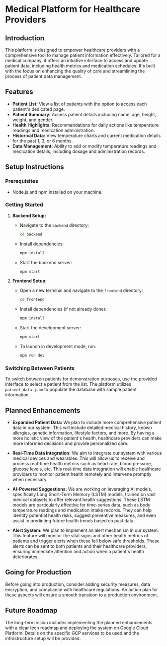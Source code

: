 # Medical Platform for Healthcare Providers

## Introduction

This platform is designed to empower healthcare providers with a comprehensive tool to manage patient information effectively. Tailored for a medical company, it offers an intuitive interface to access and update patient data, including health metrics and medication schedules. It's built with the focus on enhancing the quality of care and streamlining the process of patient data management.

## Features

- **Patient List:** View a list of patients with the option to access each patient's dedicated page.
- **Patient Summary:** Access patient details including name, age, height, weight, and gender.
- **Health Highlights:** Recommendations for daily actions like temperature readings and medication administration.
- **Historical Data:** View temperature charts and current medication details for the past 1, 3, or 6 months.
- **Data Management:** Ability to add or modify temperature readings and medication details, including dosage and administration records.

## Setup Instructions

### Prerequisites

- Node.js and npm installed on your machine.

### Getting Started

1. **Backend Setup:**

   - Navigate to the `backend` directory:
     ```sh
     cd backend
     ```
   - Install dependencies:
     ```sh
     npm install
     ```
   - Start the backend server:
     ```sh
     npm start
     ```

2. **Frontend Setup:**
   - Open a new terminal and navigate to the `frontend` directory:
     ```sh
     cd frontend
     ```
   - Install dependencies (if not already done):
     ```sh
     npm install
     ```
   - Start the development server:
     ```sh
     npm start
     ```
   - To launch in development mode, run:
     ```sh
     npm run dev
     ```

### Switching Between Patients

To switch between patients for demonstration purposes, use the provided interface to select a patient from the list. The platform utilizes `patient_data.json` to populate the database with sample patient information.

## Planned Enhancements

- **Expanded Patient Data:** We plan to include more comprehensive patient data in our system. This will include detailed medical history, known allergies, genetic information, lifestyle factors, and more. By having a more holistic view of the patient's health, healthcare providers can make more informed decisions and provide personalized care.

- **Real-Time Data Integration:** We aim to integrate our system with various medical devices and wearables. This will allow us to receive and process real-time health metrics such as heart rate, blood pressure, glucose levels, etc. This real-time data integration will enable healthcare providers to monitor patient health remotely and intervene promptly when necessary.

- **AI-Powered Suggestions:** We are working on leveraging AI models, specifically Long Short-Term Memory (LSTM) models, trained on vast medical datasets to offer relevant health suggestions. These LSTM models are particularly effective for time-series data, such as body temperature readings and medication intake records. They can help identify potential health risks, suggest preventive measures, and even assist in predicting future health trends based on past data.

- **Alert System:** We plan to implement an alert mechanism in our system. This feature will monitor the vital signs and other health metrics of patients and trigger alerts when these fall below safe thresholds. These alerts can be sent to both patients and their healthcare providers, ensuring immediate attention and action when a patient's health deteriorates.

## Going for Production

Before going into production, consider adding security measures, data encryption, and compliance with healthcare regulations. An action plan for these aspects will ensure a smooth transition to a production environment.

## Future Roadmap

The long-term vision includes implementing the planned enhancements with a clear tech roadmap and deploying the system on Google Cloud Platform. Details on the specific GCP services to be used and the infrastructure setup will be provided.
